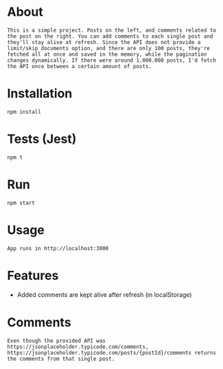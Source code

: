 # About
```
This is a simple project. Posts on the left, and comments related to the post on the right. You can add comments to each single post and they'll stay alive at refresh. Since the API does not provide a limit/skip documents option, and there are only 100 posts, they're fetched all at once and saved in the memory, while the pagination changes dynamically. If there were around 1.000.000 posts, I'd fetch the API once between a certain amount of posts.
```

# Installation
```
npm install
```

# Tests (Jest)
```
npm t
```

# Run
```
npm start
```

# Usage
```
App runs in http://localhost:3000
```

# Features

* Added comments are kept alive after refresh (in localStorage)

# Comments

```
Even though the provided API was https://jsonplaceholder.typicode.com/comments, https://jsonplaceholder.typicode.com/posts/{postId}/comments returns the comments from that single post.
```
